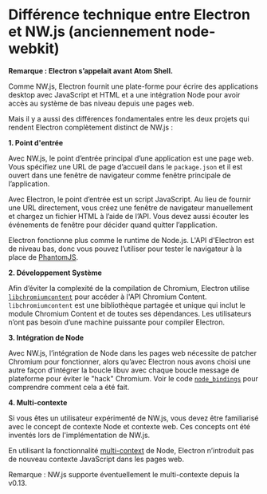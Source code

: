 # Différence technique entre Electron et NW.js (anciennement node-webkit)

**Remarque : Electron s’appelait avant Atom Shell.**

Comme NW.js, Electron fournit une plate-forme pour écrire des applications desktop avec JavaScript et HTML et a une intégration Node pour avoir accès au système de bas niveau depuis une pages web.

Mais il y a aussi des différences fondamentales entre les deux projets qui rendent Electron complètement distinct de NW.js :

**1. Point d'entrée**

Avec NW.js, le point d’entrée principal d’une application est une page web. Vous spécifiez une URL de page d’accueil dans le `package.json` et il est ouvert dans une fenêtre de navigateur comme fenêtre principale de l’application.

Avec Electron, le point d’entrée est un script JavaScript. Au lieu de fournir une URL directement, vous créez une fenêtre de navigateur manuellement et chargez un fichier HTML à l’aide de l’API. Vous devez aussi écouter les événements de fenêtre pour décider quand quitter l’application.

Electron fonctionne plus comme le runtime de Node.js. L'API d'Electron est de niveau bas, donc vous pouvez l’utiliser pour tester le navigateur à la place de [PhantomJS](http://phantomjs.org/).

**2. Développement Système**

Afin d’éviter la complexité de la compilation de Chromium, Electron utilise [`libchromiumcontent`](https://github.com/electron/libchromiumcontent) pour accéder à l'API Chromium Content. `libchromiumcontent` est une bibliothèque partagée et unique qui inclut le module Chromium Content et de toutes ses dépendances. Les utilisateurs n’ont pas besoin d’une machine puissante pour compiler Electron.

**3. Intégration de Node**

Avec NW.js, l’intégration de Node dans les pages web nécessite de patcher Chromium pour fonctionner, alors qu’avec Electron nous avons choisi une autre façon d’intégrer la boucle libuv avec chaque boucle message de plateforme pour éviter le "hack" Chromium. Voir le code [`node_bindings`](https://github.com/electron/electron/tree/master/atom/common) pour comprendre comment cela a été fait.

**4. Multi-contexte**

Si vous êtes un utilisateur expérimenté de NW.js, vous devez être familiarisé avec le concept de contexte Node et contexte web. Ces concepts ont été inventés lors de l'implémentation de NW.js.

En utilisant la fonctionnalité [multi-context](http://strongloop.com/strongblog/whats-new-node-js-v0-12-multiple-context-execution/) de Node, Electron n’introduit pas de nouveau contexte JavaScript dans les pages web.

Remarque : NW.js supporte éventuellement le multi-contexte depuis la v0.13.